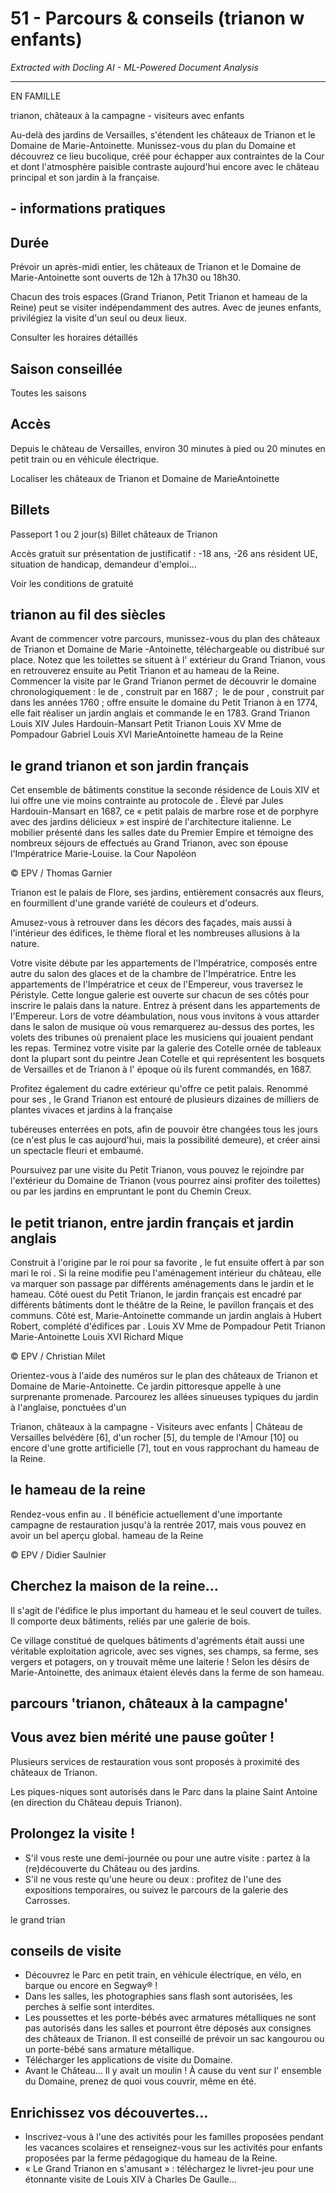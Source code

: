 # 51 - Parcours & conseils (trianon w enfants)

*Extracted with Docling AI - ML-Powered Document Analysis*

---

EN FAMILLE

trianon, châteaux à la campagne - visiteurs avec enfants

Au-delà des jardins de Versailles, s'étendent les châteaux de Trianon et le Domaine de Marie-Antoinette. Munissez-vous du plan du Domaine et découvrez ce lieu bucolique, créé pour échapper aux contraintes de la Cour et dont l'atmosphère paisible contraste aujourd'hui encore avec le château principal et son jardin à la française.

## - informations pratiques

## Durée

Prévoir un après-midi entier, les châteaux de Trianon et le Domaine de Marie-Antoinette sont ouverts de 12h à 17h30 ou 18h30.

Chacun des trois espaces (Grand Trianon, Petit Trianon et hameau de la Reine) peut se visiter indépendamment des autres. Avec de jeunes enfants, privilégiez la visite d'un seul ou deux lieux.

Consulter les horaires détaillés

## Saison conseillée

Toutes les saisons

## Accès

Depuis le château de Versailles, environ 30 minutes à pied ou 20 minutes en petit train ou en véhicule électrique.

Localiser les châteaux de Trianon et Domaine de MarieAntoinette

## Billets

Passeport 1 ou 2 jour(s) Billet châteaux de Trianon

Accès gratuit sur présentation de justificatif : -18 ans, -26 ans résident UE, situation de handicap, demandeur d'emploi…

Voir les conditions de gratuité

## trianon au fil des siècles

Avant de commencer votre parcours, munissez-vous du plan des châteaux de Trianon et Domaine de Marie -Antoinette, téléchargeable ou distribué sur place. Notez que les toilettes se situent à l' extérieur du Grand Trianon, vous en retrouverez ensuite au Petit Trianon et au hameau de la Reine. Commencer la visite par le Grand Trianon permet de découvrir le domaine chronologiquement : le de , construit par en 1687 ;  le de pour , construit par dans les années 1760 ; offre ensuite le domaine du Petit Trianon à en 1774, elle fait réaliser un jardin anglais et commande le en 1783. Grand Trianon Louis XIV Jules Hardouin-Mansart Petit Trianon Louis XV Mme de Pompadour Gabriel Louis XVI MarieAntoinette hameau de la Reine

## le grand trianon et son jardin français

Cet ensemble de bâtiments constitue la seconde résidence de Louis XIV et lui offre une vie moins contrainte au protocole de . Élevé par Jules Hardouin-Mansart en 1687, ce « petit palais de marbre rose et de porphyre avec des jardins délicieux » est inspiré de l'architecture italienne. Le mobilier présenté dans les salles date du Premier Empire et témoigne des nombreux séjours de effectués au Grand Trianon, avec son épouse l'Impératrice Marie-Louise. la Cour Napoléon

© EPV / Thomas Garnier

<!-- image -->

Trianon est le palais de Flore, ses jardins, entièrement consacrés aux fleurs, en fourmillent d'une grande variété de couleurs et d'odeurs.

Amusez-vous à retrouver dans les décors des façades, mais aussi à l'intérieur des édifices, le thème floral et les nombreuses allusions à la nature.

Votre visite débute par les appartements de l'Impératrice, composés entre autre du salon des glaces et de la chambre de l'Impératrice. Entre les appartements de l'Impératrice et ceux de l'Empereur, vous traversez le Péristyle. Cette longue galerie est ouverte sur chacun de ses côtés pour inscrire le palais dans la nature. Entrez à présent dans les appartements de l'Empereur. Lors de votre déambulation, nous vous invitons à vous attarder dans le salon de musique où vous remarquerez au-dessus des portes, les volets des tribunes où prenaient place les musiciens qui jouaient pendant les repas. Terminez votre visite par la galerie des Cotelle ornée de tableaux dont la plupart sont du peintre Jean Cotelle et qui représentent les bosquets de Versailles et de Trianon à l' époque où ils furent commandés, en 1687.

Profitez également du cadre extérieur qu'offre ce petit palais. Renommé pour ses , le Grand Trianon est entouré de plusieurs dizaines de milliers de plantes vivaces et jardins à la française

tubéreuses enterrées en pots, afin de pouvoir être changées tous les jours (ce n'est plus le cas aujourd'hui, mais la possibilité demeure), et créer ainsi un spectacle fleuri et embaumé.

Poursuivez par une visite du Petit Trianon, vous pouvez le rejoindre par l'extérieur du Domaine de Trianon (vous pourrez ainsi profiter des toilettes) ou par les jardins en empruntant le pont du Chemin Creux.

## le petit trianon, entre jardin français et jardin anglais

Construit à l'origine par le roi pour sa favorite , le fut ensuite offert à par son mari le roi . Si la reine modifie peu l'aménagement intérieur du château, elle va marquer son passage par différents aménagements dans le jardin et le hameau. Côté ouest du Petit Trianon, le jardin français est encadré par différents bâtiments dont le théâtre de la Reine, le pavillon français et des communs. Côté est, Marie-Antoinette commande un jardin anglais à Hubert Robert, complété d'édifices par . Louis XV Mme de Pompadour Petit Trianon Marie-Antoinette Louis XVI Richard Mique

© EPV / Christian Milet

<!-- image -->

Orientez-vous à l'aide des numéros sur le plan des châteaux de Trianon et Domaine de Marie-Antoinette. Ce jardin pittoresque appelle à une surprenante promenade. Parcourez les allées sinueuses typiques du jardin à l'anglaise, ponctuées d'un

Trianon, châteaux à la campagne - Visiteurs avec enfants | Château de Versailles belvédère [6], d'un rocher [5], du temple de l'Amour [10] ou encore d'une grotte artificielle [7], tout en vous rapprochant du hameau de la Reine.

## le hameau de la reine

Rendez-vous enfin au . Il bénéficie actuellement d'une importante campagne de restauration jusqu'à la rentrée 2017, mais vous pouvez en avoir un bel aperçu global. hameau de la Reine

© EPV / Didier Saulnier

<!-- image -->

## Cherchez la maison de la reine…

Il s'agit de l'édifice le plus important du hameau et le seul couvert de tuiles. Il comporte deux bâtiments, reliés par une galerie de bois.

Ce village constitué de quelques bâtiments d'agréments était aussi une véritable exploitation agricole, avec ses vignes, ses champs, sa ferme, ses vergers et potagers, on y trouvait même une laiterie ! Selon les désirs de Marie-Antoinette, des animaux étaient élevés dans la ferme de son hameau.

## parcours 'trianon, châteaux à la campagne'

<!-- image -->

## Vous avez bien mérité une pause goûter !

Plusieurs services de restauration vous sont proposés à proximité des châteaux de Trianon.

Les piques-niques sont autorisés dans le Parc dans la plaine Saint Antoine (en direction du Château depuis Trianon).

## Prolongez la visite !

- S'il vous reste une demi-journée ou pour une autre visite : partez à la (re)découverte du Château ou des jardins.
- S'il ne vous reste qu'une heure ou deux : profitez de l'une des expositions temporaires, ou suivez le parcours de la galerie des Carrosses.

<!-- image -->

le grand trian

<!-- image -->

## conseils de visite

- Découvrez le Parc en petit train, en véhicule électrique, en vélo, en barque ou encore en Segway® !
- Dans les salles, les photographies sans flash sont autorisées, les perches à selfie sont interdites.
- Les poussettes et les porte-bébés avec armatures métalliques ne sont pas autorisés dans les salles et pourront être déposés aux consignes des châteaux de Trianon. Il est conseillé de prévoir un sac kangourou ou un porte-bébé sans armature métallique.
- Télécharger les applications de visite du Domaine.
- Avant le Château… Il y avait un moulin ! À cause du vent sur l' ensemble du Domaine, prenez de quoi vous couvrir, même en été.

## Enrichissez vos découvertes…

- Inscrivez-vous à l'une des activités pour les familles proposées pendant les vacances scolaires et renseignez-vous sur les activités pour enfants proposées par la ferme pédagogique du hameau de la Reine.
- « Le Grand Trianon en s'amusant » : téléchargez le livret-jeu pour une étonnante visite de Louis XIV à Charles De Gaulle…